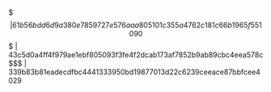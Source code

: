 $$$ | 61b56bdd6d9a380e7859727e576aaa805101c355a4762c181c66b1965f551090                                                                                                             
$$$ | 43c5d0a4ff4f979ae1ebf805093f3fe4f2dcab173af7852b9ab89cbc4eea578c                                                                                                             
$$$ | 339b83b81eadecdfbc4441333950bd19877013d22c6239ceeace87bbfcee4029
